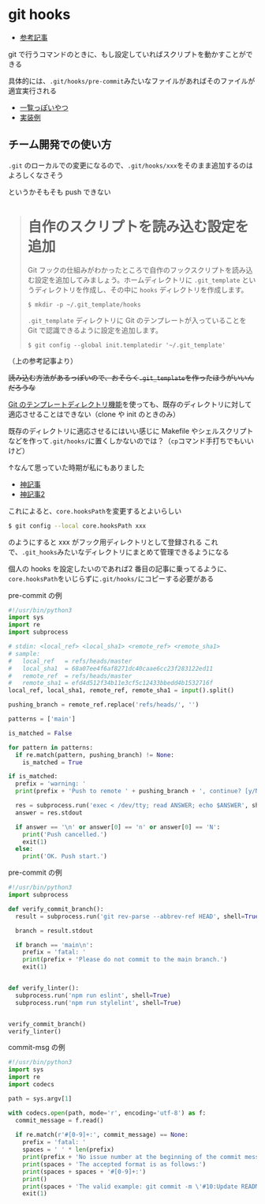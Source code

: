 # git hooks



- [参考記事](https://qiita.com/noraworld/items/c562de68a627ae792c6c)



git で行うコマンドのときに、もし設定していればスクリプトを動かすことができる



具体的には、`.git/hooks/pre-commit`みたいなファイルがあればそのファイルが適宜実行される



- [一覧っぽいやつ](https://mirrors.edge.kernel.org/pub/software/scm/git/docs/githooks.html)
- [実装例](https://qiita.com/tbpgr/items/222030af9cc266f9781e)



## チーム開発での使い方



`.git` のローカルでの変更になるので、`.git/hooks/xxx`をそのまま追加するのはよろしくなさそう

というかそもそも push できない



># 自作のスクリプトを読み込む設定を追加
>
>Git フックの仕組みがわかったところで自作のフックスクリプトを読み込む設定を追加してみましょう。ホームディレクトリに `.git_template` というディレクトリを作成し、その中に `hooks` ディレクトリを作成します。
>
>```
>$ mkdir -p ~/.git_template/hooks
>```
>
>`.git_template` ディレクトリに Git のテンプレートが入っていることを Git で認識できるように設定を追加します。
>
>```
>$ git config --global init.templatedir '~/.git_template'
>```

（上の参考記事より）



~~読み込む方法があるっぽいので、おそらく`.git_template`を作ったほうがいいんだろうな~~

[Git のテンプレートディレクトリ機能](https://git-scm.com/docs/git-init#_template_directory)を使っても、既存のディレクトリに対して適応させることはできない（clone や init のときのみ）

既存のディレクトリに適応させるにはいい感じに Makefile やシェルスクリプトなどを作って`.git/hooks/`に置くしかないのでは？（`cp`コマンド手打ちでもいいけど）



↑なんて思っていた時期が私にもありました

- [神記事](https://astatsuya.medium.com/githooks%E3%81%AEpre-push%E3%82%92%E5%85%B1%E6%9C%89%E3%81%97%E3%81%A6%E3%83%AC%E3%83%9D%E3%82%B8%E3%83%88%E3%83%AA%E3%82%92%E5%81%A5%E5%85%A8%E3%81%AB%E4%BF%9D%E3%81%A4-7156def39b64)
- [神記事2](https://www.farend.co.jp/blog/2020/04/git-hook/)



これによると、`core.hooksPath`を変更するとよいらしい

```bash
$ git config --local core.hooksPath xxx
```

のようにすると xxx がフック用ディレクトリとして登録される
これで、`.git_hooks`みたいなディレクトリにまとめて管理できるようになる



個人の hooks を設定したいのであれば2 番目の記事に乗ってるように、`core.hooksPath`をいじらずに`.git/hooks/`にコピーする必要がある



pre-commit の例

```python
#!/usr/bin/python3
import sys
import re
import subprocess

# stdin: <local_ref> <local_sha1> <remote_ref> <remote_sha1>
# sample:
#   local_ref   = refs/heads/master
#   local_sha1  = 68a07ee4f6af8271dc40caae6cc23f283122ed11
#   remote_ref  = refs/heads/master
#   remote_sha1 = efd4d512f34b11e3cf5c12433bbedd4b1532716f
local_ref, local_sha1, remote_ref, remote_sha1 = input().split()

pushing_branch = remote_ref.replace('refs/heads/', '')

patterns = ['main']

is_matched = False

for pattern in patterns:
  if re.match(pattern, pushing_branch) != None:
    is_matched = True

if is_matched:
  prefix = 'warning: '
  print(prefix + 'Push to remote ' + pushing_branch + ', continue? [y/N]', end=' ', flush=True)

  res = subprocess.run('exec < /dev/tty; read ANSWER; echo $ANSWER', shell=True, capture_output=True, text=True)
  answer = res.stdout

  if answer == '\n' or answer[0] == 'n' or answer[0] == 'N':
    print('Push cancelled.')
    exit(1)
  else:
    print('OK. Push start.')
```



pre-commit の例

```python
#!/usr/bin/python3
import subprocess

def verify_commit_branch():
  result = subprocess.run('git rev-parse --abbrev-ref HEAD', shell=True, capture_output=True, text=True)

  branch = result.stdout

  if branch == 'main\n':
    prefix = 'fatal: '
    print(prefix + 'Please do not commit to the main branch.')
    exit(1)


def verify_linter():
  subprocess.run('npm run eslint', shell=True)
  subprocess.run('npm run stylelint', shell=True)


verify_commit_branch()
verify_linter()
```



commit-msg の例

```python
#!/usr/bin/python3
import sys
import re
import codecs

path = sys.argv[1]

with codecs.open(path, mode='r', encoding='utf-8') as f:
  commit_message = f.read()
  
  if re.match(r'#[0-9]+:', commit_message) == None:
    prefix = 'fatal: '
    spaces = ' ' * len(prefix)
    print(prefix + 'No issue number at the beginning of the commit message.')
    print(spaces + 'The accepted format is as follows:')
    print(spaces + spaces + '#[0-9]+:')
    print()
    print(spaces + 'The valid example: git commit -m \'#10:Update README.md\'')
    exit(1)
```

